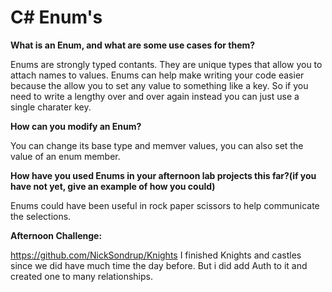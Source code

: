#  C# Enum's

**What is an Enum, and what are some use cases for them?**

Enums are strongly typed contants. They are unique types that allow you to attach names to values. Enums can help make writing your code easier because the allow you to set any value to something like a key. So if you need to write a lengthy over and over again instead you can just use a single charater key. 

**How can you modify an Enum?**

You can change its base type and memver values, you can also set the value of an enum member.

**How have you used Enums in your afternoon lab projects this far?(if you have not yet, give an example of how you could)**

Enums could have been useful in rock paper scissors to help communicate the selections. 

**Afternoon Challenge:**

https://github.com/NickSondrup/Knights I finished Knights and castles since we did have much time the day before. But i did add Auth to it and created one to many relationships.